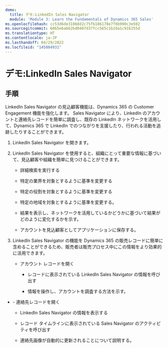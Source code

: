 ```yaml
---
demo:
  title: デモ:LinkedIn Sales Navigator
  module: 'Module 3: Learn the Fundamentals of Dynamics 365 Sales'
ms.openlocfilehash: cc53d6de31868d2c75fb186178e7f8b990c3e502
ms.sourcegitcommit: 6065e6a662bd0407d37fcc565c1b2da1c916255d
ms.translationtype: HT
ms.contentlocale: ja-JP
ms.lasthandoff: 04/29/2022
ms.locfileid: "145884931"
---
```

# <a name="demo-linkedin-sales-navigator"></a>デモ:LinkedIn Sales Navigator

## <a name="instructions"></a>手順

LinkedIn Sales Navigator の見込顧客機能は、Dynamics 365 の Customer Engagement 機能を強化します。 Sales Navigator により、LinkedIn のアカウントと連絡先レコードを簡単に調査し、既存の LinkedIn ネットワークを活用して、Dynamics 365 で LinkedIn でのつながりを支援したり、行われる活動を追跡したりすることができます。 

1. LinkedIn Sales Navigator を開きます。 

2. LinkedIn Sales Navigator を使用すると、組織にとって重要な情報に基づいて、見込顧客や組織を簡単に見つけることができます。 

    - 詳細検索を実行する

    - 特定の業界を対象とするように基準を変更する

    - 特定の役割を対象とするように基準を変更する

    - 特定の地域を対象とするように基準を変更する。 

    - 結果を表示し、ネットワークを活用しているかどうかに基づいて結果がどのように変化するかを示す。 

    - アカウントを見込顧客としてアプリケーションに保存する。 

3. LinkedIn Sales Navigator の機能を Dynamics 365 の販売レコードに簡単に含めることができるため、販売者は販売プロセス中にこの情報をより効果的に活用できます。 

    - アカウント レコードを開く

        - レコードに表示されている LinkedIn Sales Navigator の情報を呼び出す

        - 情報を操作し、アカウントを調査する方法を示す。 

- \- 連絡先レコードを開く

    - LinkedIn Sales Navigator の情報を表示する

    - レコード タイムラインに表示されている Sales Navigator のアクティビティを呼び出す

    - 連絡先画像が自動的に更新されることについて説明する。 
